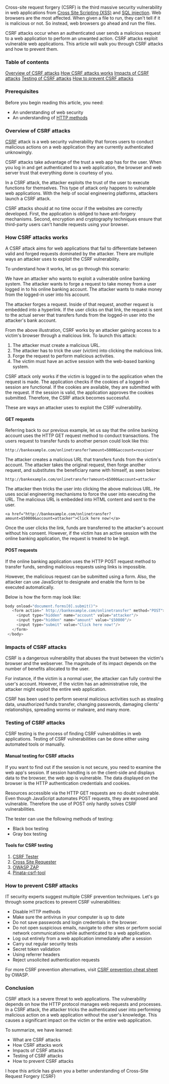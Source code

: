 Cross-site request forgery (CSRF) is the third massive security vulnerability in web applications from [Cross Site Scripting (XSS)](https://www.section.io/engineering-education/how-to-prevent-cross-site-scripting-in-node-js/) and [SQL injection](https://www.section.io/engineering-education/how-to-fix-and-prevent-sql-injection-in-wordpress/). Web browsers are the most affected. When given a file to run, they can't tell if it is malicious or not. So instead, web browsers go ahead and run the files.

CSRF attacks occur when an authenticated user sends a malicious request to a web application to perform an unwanted action. CSRF attacks exploit vulnerable web applications. This article will walk you through CSRF attacks and how to prevent them. 

### Table of contents
[Overview of CSRF attacks](#overview-of-csrf-attacks)
[How CSRF attacks works](#how-csrf-attacks-works)
[Impacts of CSRF attacks](#impacts-of-csrf-attacks)
[Testing of CSRF attacks](#testing-of-csrf-attacks)
[How to prevent CSRF attacks](#how-to-prevent-csrf-attacks)

### Prerequisites
Before you begin reading this article, you need:
- An understanding of web security
- An understanding of [HTTP methods](https://www.w3schools.com/tags/ref_httpmethods.asp)

### Overview of CSRF attacks
[CSRF](https://en.wikipedia.org/wiki/Cross-site_request_forgery) attack is a web security vulnerability that forces users to conduct malicious actions on a web application they are currently authenticated unknowingly.

CSRF attacks take advantage of the trust a web app has for the user. When you log in and get authenticated to a web application, the browser and web server trust that everything done is courtesy of you.

In a CSRF attack, the attacker exploits the trust of the user to execute functions for themselves. This type of attack only happens to vulnerable web applications. With the help of social engineering platforms, attackers launch a CSRF attack.

CSRF attacks should at no time occur if the websites are correctly developed. First, the application is obliged to have anti-forgery mechanisms. Second, encryption and cryptography techniques ensure that third-party users can't handle requests using your browser.

### How CSRF attacks works
A CSRF attack aims for web applications that fail to differentiate between valid and forged requests dominated by the attacker. There are multiple ways an attacker uses to exploit the CSRF vulnerability.

To understand how it works, let us go through this scenario:

We have an attacker who wants to exploit a vulnerable online banking system. The attacker wants to forge a request to take money from a user logged in to his online banking account. The attacker wants to make money from the logged-in user into his account.

The attacker forges a request. Inside of that request, another request is embedded into a hyperlink. If the user clicks on that link, the request is sent to the actual server that transfers funds from the logged-in user into the attacker's bank account.

From the above illustration, CSRF works by an attacker gaining access to a victim's browser through a malicious link. To launch this attack:
1. The attacker must create a malicious URL.
2. The attacker has to trick the user (victim) into clicking the malicious link.
3. Forge the request to perform malicious activities.
4. The victim must have an active session with the web-based banking system.

CSRF attack only works if the victim is logged in to the application when the request is made. The application checks if the cookies of a logged-in session are functional. If the cookies are available, they are submitted with the request. If the session is valid, the application approves the cookies submitted. Therefore, the CSRF attack becomes successful.

These are ways an attacker uses to exploit the CSRF vulnerability.

#### GET requests
Referring back to our previous example, let us say that the online banking account uses the HTTP GET request method to conduct transactions. The users request to transfer funds to another person could look like this:

`http://bankexample.com/onlinetransfer?amount=5000&account=receiver`

The attacker creates a malicious URL that transfers funds from the victim's account. The attacker takes the original request, then forge another request, and substitutes the beneficiary name with himself, as seen below:

`http://bankexample.com/onlinetransfer?amount=$5000&account=attacker`

The attacker then tricks the user into clicking the above malicious URL. He uses social engineering mechanisms to force the user into executing the URL. The malicious URL is embedded into HTML content and sent to the user.

`<a href="http://bankexample.com/onlinetransfer?amount=$50000&account=attacker">Click here now!</a>`

Once the user clicks the link, funds are transferred to the attacker's account without his consent. However, if the victim has an active session with the online banking application, the request is treated to be legit.

#### POST requests
If the online banking application uses the HTTP POST request method to transfer funds, sending malicious requests using links is impossible.

However, the malicious request can be submitted using a form. Also, the attacker can use JavaScript to designate and enable the form to be executed automatically.

Below is how the form may look like:

```JavaScript
body onload="document.forms[0].submit()">
   <form action=" http://bankexample.com/onlinetransfer" method="POST">
     <input type="hidden" name="account" value="attacker"/>
     <input type="hidden" name="amount" value="$50000"/>
     <input type="submit" value="Click here now!"/>
   </form>
 </body>
```

### Impacts of CSRF attacks
CSRF is a dangerous vulnerability that abuses the trust between the victim's browser and the webserver. The magnitude of its impact depends on the number of benefits allocated to the user.

For instance, if the victim is a normal user, the attacker can fully control the user's account. However, if the victim has an administrative role, the attacker might exploit the entire web application.

CSRF has been used to perform several malicious activities such as stealing data, unauthorized funds transfer, changing passwords, damaging clients' relationships, spreading worms or malware, and many more.

### Testing of CSRF attacks
CSRF testing is the process of finding CSRF vulnerabilities in web applications. Testing of CSRF vulnerabilities can be done either using automated tools or manually. 

#### Manual testing for CSRF attacks
If you want to find out if the session is not secure, you need to examine the web app's session. If session handling is on the client-side and displays data to the browser, the web app is vulnerable. The data displayed on the browser is the HTTP authentication credentials and cookies.

Resources accessible via the HTTP GET requests are no doubt vulnerable. Even though JavaScript automates POST requests, they are exposed and vulnerable. Therefore the use of POST only hardly solves CSRF vulnerabilities.

The tester can use the following methods of testing:
- Black box testing
- Gray box testing

#### Tools for CSRF testing
1. [CSRF Tester](http://www.owasp.org/index.php/Category:OWASP_CSRFTester_Project)
2. [Cross Site Requester](http://yehg.net/lab/pr0js/pentest/cross_site_request_forgery.php)
3. [OWASP ZAP](https://www.zaproxy.org/)
4. [Pinata-csrf-tool](http://code.google.com/p/pinata-csrf-tool/)

### How to prevent CSRF attacks
IT security experts suggest multiple CSRF prevention techniques. Let's go through some practices to prevent CSRF vulnerabilities:
- Disable HTTP methods
- Make sure the antivirus in your computer is up to date
- Do not save passwords and login credentials in the browser.
- Do not open suspicious emails, navigate to other sites or perform social network communications while authenticated to a web application.
- Log out entirely from a web application immediately after a session
- Carry out regular security tests
- Secret token validation
- Using referrer headers
- Reject unsolicited authentication requests


For more CSRF prevention alternatives, visit [CSRF prevention cheat sheet](https://cheatsheetseries.owasp.org/cheatsheets/Cross-Site_Request_Forgery_Prevention_Cheat_Sheet.html) by OWASP.

### Conclusion
CSRF attack is a severe threat to web applications. The vulnerability depends on how the HTTP protocol manages web requests and processes. In a CSRF attack, the attacker tricks the authenticated user into performing malicious action on a web application without the user's knowledge. This causes a significant impact on the victim or the entire web application.

To summarize, we have learned:
- What are CSRF attacks
- How CSRF attacks work
- Impacts of CSRF attacks
- Testing of CSRF attacks
- How to prevent CSRF attacks

I hope this article has given you a better understanding of Cross-Site Request Forgery (CSRF)